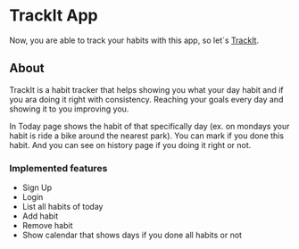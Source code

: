 # TrackIt App

Now, you are able to track your habits with this app, so let`s [TrackIt](https://trackit-vitor-carneiro.vercel.app/).

## About

TrackIt is a habit tracker that helps showing you what your day habit and if you ara doing it right with consistency.
Reaching your goals every day and showing it to you improving you.

In Today page shows the habit of that specifically day (ex. on mondays your habit is ride a bike around the nearest park).
You can mark if you done this habit.
And you can see on history page if you doing it right or not.

### Implemented features

- Sign Up
- Login
- List all habits of today
- Add habit
- Remove habit
- Show calendar that shows days if you done all habits or not